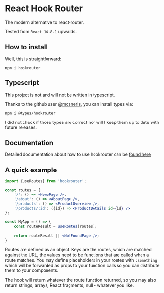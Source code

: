# React Hook Router

The modern alternative to react-router.

Tested from `React 16.8.1` upwards.

## How to install
Well, this is straightforward:

    npm i hookrouter

## Typescript
This project is not and will not be written in typescript.

Thanks to the github user [@mcaneris](/mcaneris), you can install types via:

    npm i @types/hookrouter
    
I did not check if those types are correct nor will I keep them up to date with future releases. 
    
    
## Documentation
Detailed documentation about how to use hookrouter can be [found here](https://github.com/Paratron/hookrouter/blob/master/src-docs/pages/en/README.md)

## A quick example
```jsx harmony
import {useRoutes} from 'hookrouter';

const routes = {
    '/': () => <HomePage />,
    '/about': () => <AboutPage />,
    '/products': () => <ProductOverview />,
    '/products/:id': ({id}) => <ProductDetails id={id} />
};
	
const MyApp = () => {
    const routeResult = useRoutes(routes);
    
    return routeResult || <NotFoundPage />;
}
```
Routes are defined as an object. Keys are the routes, which are matched
against the URL, the values need to be functions that are called when a route
matches. You may define placeholders in your routes with `:something` which
will be forwarded as props to your function calls so you can distribute them
to your components.

The hook will return whatever the route function returned, so you may also return
strings, arrays, React fragments, null - whatever you like.

